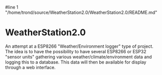 #line 1 "/home/trond/source/WeatherStation2.0/WeatherStation2.0/README.md"
# WeatherStation2.0

An attempt at a ESP8266 "Weather/Environment logger" type of project. The idea is to have the possibility to have several ESP8266 or ESP32 "sensor units" gathering 
various weather/climate/environment data and logging this to a database. This data will then be available for display through a web interface. 
